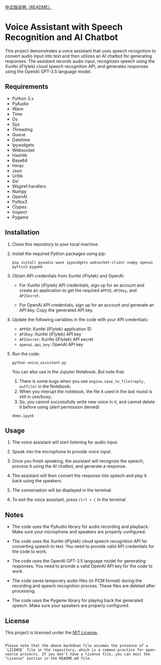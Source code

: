 [中文版说明（README）](README_CN.md)

# Voice Assistant with Speech Recognition and AI Chatbot

This project demonstrates a voice assistant that uses speech recognition to convert audio input into text and then utilizes an AI chatbot for generating responses. The assistant records audio input, recognizes speech using the Xunfei (iFlytek) cloud speech recognition API, and generates responses using the OpenAI GPT-3.5 language model.

## Requirements

- Python 3.x
- PyAudio
- Wave
- Time
- Os
- Sys
- Threading
- Queue
- Datetime
- Ipywidgets
- Websocket
- Hashlib
- Base64
- Hmac
- Json
- Urllib
- Ssl
- Wsgiref.handlers
- Numpy
- OpenAI
- Pyttsx3
- Ctypes
- Inspect
- Pygame

## Installation

1. Clone this repository to your local machine.

2. Install the required Python packages using pip:

   ```shell
   pip install pyaudio wave ipywidgets websocket-client numpy openai pyttsx3 pygame
   ```

3. Obtain API credentials from Xunfei (iFlytek) and OpenAI:

   - For Xunfei (iFlytek) API credentials, sign up for an account and create an application to get the required `APPID`, `APIKey`, and `APISecret`.

   - For OpenAI API credentials, sign up for an account and generate an API key. Copy the generated API key.

4. Update the following variables in the code with your API credentials:

   - `APPID`: Xunfei (iFlytek) application ID
   - `APIKey`: Xunfei (iFlytek) API key
   - `APISecret`: Xunfei (iFlytek) API secret
   - `openai.api_key`: OpenAI API key

5. Run the code:

   ```shell
   python voice_assistant.py
   ```

   You can also use in the Jupyter Notebook. But note that:
   1. There is some bugs when you use `engine.save_to_file(reply, outfile)` in the Notebook;
   2. When you interupt the notebook, the file it used in the last round is still in use/busy;
   3. So, you cannot successfully write new voice in it, and cannot delete it before using (alert permission denied)
   ```
   demo.ipynb
   ```

## Usage

1. The voice assistant will start listening for audio input.

2. Speak into the microphone to provide voice input.

3. Once you finish speaking, the assistant will recognize the speech, process it using the AI chatbot, and generate a response.

4. The assistant will then convert the response into speech and play it back using the speakers.

5. The conversation will be displayed in the terminal.

6. To exit the voice assistant, press `Ctrl + C` in the terminal.

## Notes

- The code uses the PyAudio library for audio recording and playback. Make sure your microphone and speakers are properly configured.

- The code uses the Xunfei (iFlytek) cloud speech recognition API for converting speech to text. You need to provide valid API credentials for the code to work.

- The code uses the OpenAI GPT-3.5 language model for generating responses. You need to provide a valid OpenAI API key for the code to work.

- The code saves temporary audio files (in PCM format) during the recording and speech recognition process. These files are deleted after processing.

- The code uses the Pygame library for playing back the generated speech. Make sure your speakers are properly configured.

## License

This project is licensed under the [MIT License](LICENSE).

```

Please note that the above markdown file assumes the presence of a `LICENSE` file in the repository, which is a common practice for open-source projects. If you don't have a license file, you can omit the "License" section in the README.md file.